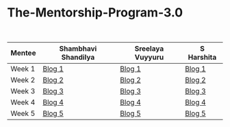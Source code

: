 # The-Mentorship-Program-3.0
<br/>

| Mentee  | Shambhavi Shandilya | Sreelaya Vuyyuru | S Harshita |
| ------------- | ------------- | ------------- | ------------- |
| Week 1  | [Blog 1](https://shambhavishandilya01.medium.com/my-experience-as-a-mentee-in-women-who-code-delhi-week-1-9ac2f26e0950)  | [Blog 1](https://sreelayavuyyuru.medium.com/women-who-code-mentorship-3-0-week-1-2ccfe7eebd08)  | [Blog 1](https://harshita2216.medium.com/women-who-code-mentorship-3-0-experience-week-1-f8cd1ca6b2bf)  |
| Week 2  | [Blog 2](https://shambhavishandilya01.medium.com/the-second-week-was-much-more-focussed-on-opportunities-fa3ede7604f9) | [Blog 2](https://sreelayavuyyuru.medium.com/week-2-blog-wwcd-460cc37adfba) | [Blog 2](https://harshita2216.medium.com/women-who-code-mentorship-3-0-experience-week-2-cb2fd025a3f5) |
| Week 3  | [Blog 3](https://shambhavishandilya01.medium.com/my-experience-as-a-mentee-in-women-who-code-delhi-week-3-67acb98bbb8)| [Blog 3](https://sreelayavuyyuru.medium.com/week-3-wwcd-b44e8dbbb20f) | [Blog 3](https://harshita2216.medium.com/women-who-code-mentorship-3-0-experience-week-3-6c9aafaf8451) |
| Week 4  | [Blog 4](https://shambhavishandilya01.medium.com/my-experience-as-a-mentee-in-women-who-code-delhi-week-4-da09ab69008f) | [Blog 4](https://sreelayavuyyuru.medium.com/week-4-wwcd-25e9ab8e3fe0) | [Blog 4](https://harshita2216.medium.com/women-who-code-mentorship-3-0-experience-week-4-80975e23c96a)  |
| Week 5  | [Blog 5](https://shambhavishandilya01.medium.com/my-experience-as-a-mentee-in-women-who-code-delhi-mentorship-week-5-1b1c24243553) | [Blog 5](https://sreelayavuyyuru.medium.com/week-5-wwcd-4b044aad4b5c) | [Blog 5](https://harshita2216.medium.com/women-who-code-mentorship-3-0-experience-week-5-4621acf4cc56) |
